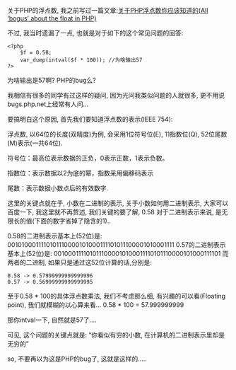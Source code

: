 关于PHP的浮点数, 我之前写过一篇文章:[关于PHP浮点数你应该知道的(All ‘bogus’ about the float in PHP)](http://www.laruence.com/2011/12/19/2399.html) 

不过, 我当时遗漏了一点, 也就是对于如下的这个常见问题的回答:

```
<?php
    $f = 0.58;
    var_dump(intval($f * 100)); //为啥输出57
?>
```
为啥输出是57啊? PHP的bug么?

我相信有很多的同学有过这样的疑问, 因为光问我类似问题的人就很多, 更不用说bugs.php.net上经常有人问…

要搞明白这个原因, 首先我们要知道浮点数的表示(IEEE 754):

浮点数, 以64位的长度(双精度)为例, 会采用1位符号位(E), 11指数位(Q), 52位尾数(M)表示(一共64位).

符号位：最高位表示数据的正负，0表示正数，1表示负数。

指数位：表示数据以2为底的幂，指数采用偏移码表示

尾数：表示数据小数点后的有效数字.

这里的关键点就在于, 小数在二进制的表示, 关于小数如何用二进制表示, 大家可以百度一下, 我这里就不再赘述, 我们关键的要了解, 0.58 对于二进制表示来说, 是无限长的值(下面的数字省掉了隐含的1)..

0.58的二进制表示基本上(52位)是: 0010100011110101110000101000111101011100001010001111
0.57的二进制表示基本上(52位)是: 0010001111010111000010100011110101110000101000111101
而两者的二进制, 如果只是通过这52位计算的话,分别是:

```
0.58 -> 0.57999999999999996
0.57 -> 0.56999999999999995
```
至于0.58 * 100的具体浮点数乘法, 我们不考虑那么细, 有兴趣的可以看(Floating point), 我们就模糊的以心算来看… 0.58 * 100 = 57.999999999

那你intval一下, 自然就是57了….

可见, 这个问题的关键点就是: “你看似有穷的小数, 在计算机的二进制表示里却是无穷的”

so, 不要再以为这是PHP的bug了, 这就是这样的…..
